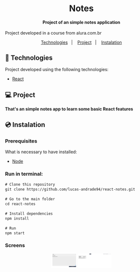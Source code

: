 <h1 align="center">
    Notes
</h1>

<h4 align="center">
  	Project of an simple notes application
</h4>

<p>Project developed in a course from alura.com.br</p>

<p align="center">
	<a href="#-technologies">Technologies</a>&nbsp;&nbsp;&nbsp;|&nbsp;&nbsp;&nbsp;
	<a href="#-project">Project</a>&nbsp;&nbsp;&nbsp;|&nbsp;&nbsp;&nbsp;
	<a href="#-instalation">Instalation</a>
</p>


## 🤖 Technologies
Project developed using the following technologies:

- [React](https://reactjs.org/)


## 💻 Project
**That's an simple notes app to learn some basic React features**


## 💿 Instalation
### Prerequisites
What is necessary to have installed:
- [Node](https://nodejs.org/en/download/)


### Run in terminal:
```
# Clone this repository
git clone https://github.com/lucas-andrade94/react-notes.git

# Go to the main folder
cd react-notes

# Install dependencies
npm install

# Run
npm start
```


### Screens
<div align="center">
    <img alt="Home Screen" title="Home Screen" src=".github/screen-1.png?raw=true" width="200px" />
</div>
